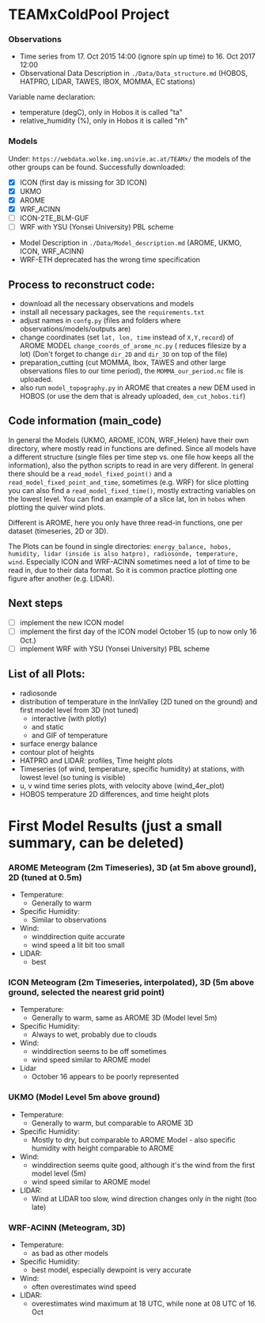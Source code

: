 # TEAMxColdPool Project

### Observations

- Time series from 17. Oct 2015 14:00 (ignore spin up time) to 16. Oct 2017 12:00
- Observational Data Description in `./Data/Data_structure.md` (HOBOS, HATPRO, LIDAR, TAWES, IBOX, MOMMA, EC stations)

Variable name declaration:

- temperature (degC), only in Hobos it is called "ta"
- relative_humidity (%), only in Hobos it is called "rh"

### Models

Under: `https://webdata.wolke.img.univie.ac.at/TEAMx/` the models of the other groups can be found. Successfully
downloaded:

- [x] ICON (first day is missing for 3D ICON)
- [x] UKMO
- [x] AROME
- [x] WRF_ACINN
- [ ] ICON-2TE_BLM-GUF
- [ ] WRF with YSU (Yonsei University) PBL scheme

- Model Description in `./Data/Model_description.md` (AROME, UKMO, ICON, WRF_ACINN)
- WRF-ETH deprecated has the wrong time specification

## Process to reconstruct code:

- download all the necessary observations and models
- install all necessary packages, see the `requirements.txt`
- adjust names in `confg.py` (files and folders where observations/models/outputs are)
- change coordinates (set `lat, lon, time` instead of `X,Y,record`) of AROME MODEL `change_coords_of_arome_nc.py` (
  reduces filesize by a lot) (Don't forget to change `dir_2D` and `dir_3D` on top of the file)
- preparation_cutting (cut MOMMA, Ibox, TAWES and other large observations files to our time period),
  the `MOMMA_our_period.nc` file is uploaded.
- also run `model_topography.py` in AROME that creates a new DEM used in HOBOS (or use the dem that is already
  uploaded, `dem_cut_hobos.tif`)

## Code information (main_code)

In general the Models (UKMO, AROME, ICON, WRF_Helen) have their own directory, where mostly read in functions are
defined. Since all models have a different structure (single files per time step vs. one file how keeps all the
information), also the python scripts to read in are very different. In general there should be
a `read_model_fixed_point()` and a `read_model_fixed_point_and_time`, sometimes (e.g. WRF) for slice plotting you can
also find a `read_model_fixed_time()`, mostly extracting variables on the lowest level. You can find an example of a
slice lat, lon in `hobos` when plotting the quiver wind plots.

Different is AROME, here you only have three read-in functions, one per dataset (timeseries, 2D or 3D).

The Plots can be found in single
directories: `energy_balance, hobos, humidity, lidar (inside is also hatpro), radiosonde, temperature, wind`. Especially
ICON and WRF-ACINN sometimes need a lot of time to be read in, due to their data format. So it is common practice
plotting one figure after another (e.g. LIDAR).

## Next steps

- [ ] implement the new ICON model
- [ ] implement the first day of the ICON model October 15 (up to now only 16 Oct.)
- [ ] implement WRF with YSU (Yonsei University) PBL scheme

## List of all Plots:

- radiosonde
- distribution of temperature in the InnValley (2D tuned on the ground) and first model level from 3D (not tuned)
    - interactive (with plotly)
    - and static
    - and GIF of temperature
- surface energy balance
- contour plot of heights
- HATPRO and LIDAR: profiles, Time height plots
- Timeseries (of wind, temperature, specific humidity) at stations, with lowest level (so tuning is visible)
- u, v wind time series plots, with velocity above (wind_4er_plot)
- HOBOS temperature 2D differences, and time height plots

# First Model Results (just a small summary, can be deleted)

### AROME Meteogram (2m Timeseries), 3D (at 5m above ground), 2D (tuned at 0.5m)

- Temperature:
    - Generally to warm
- Specific Humidity:
    - Similar to observations
- Wind:
    - winddirection quite accurate
    - wind speed a lit bit too small
- LIDAR:
    - best

### ICON Meteogram (2m Timeseries, interpolated), 3D (5m above ground, selected the nearest grid point)

- Temperature:
    - Generally to warm, same as AROME 3D (Model level 5m)
- Specific Humidity:
    - Always to wet, probably due to clouds
- Wind:
    - winddirection seems to be off sometimes
    - wind speed similar to AROME model
- Lidar
    - October 16 appears to be poorly represented

### UKMO (Model Level 5m above ground)

- Temperature:
    - Generally to warm, but comparable to AROME 3D
- Specific Humidity:
    - Mostly to dry, but comparable to AROME Model - also specific humidity with height comparable to AROME
- Wind:
    - winddirection seems quite good, although it's the wind from the first model level (5m)
    - wind speed similar to AROME model
- LIDAR:
    - Wind at LIDAR too slow, wind direction changes only in the night (too late)

### WRF-ACINN (Meteogram, 3D)

- Temperature:
    - as bad as other models
- Specific Humidity:
    - best model, especially dewpoint is very accurate
- Wind:
    - often overestimates wind speed
- LIDAR:
    - overestimates wind maximum at 18 UTC, while none at 08 UTC of 16. Oct